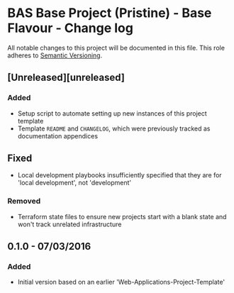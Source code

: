 # BAS Base Project (Pristine) - Base Flavour - Change log

All notable changes to this project will be documented in this file.
This role adheres to [Semantic Versioning](http://semver.org/spec/v2.0.0.html).

## [Unreleased][unreleased]

### Added

* Setup script to automate setting up new instances of this project template
* Template `README` and `CHANGELOG`, which were previously tracked as documentation appendices

## Fixed

* Local development playbooks insufficiently specified that they are for 'local development', not 'development'
### Removed

* Terraform state files to ensure new projects start with a blank state and won't track unrelated infrastructure

## 0.1.0 - 07/03/2016

### Added

* Initial version based on an earlier 'Web-Applications-Project-Template'
